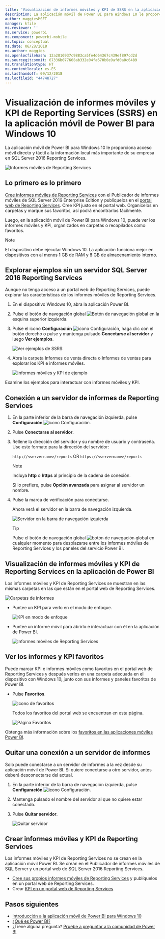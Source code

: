 ```yaml
---
title: 'Visualización de informes móviles y KPI de SSRS en la aplicación móvil de Windows 10: Power BI'
description: La aplicación móvil de Power BI para Windows 10 le proporciona acceso móvil directo y táctil a la información local más importante de su empresa.
author: maggiesMSFT
manager: kfile
ms.reviewer: ''
ms.service: powerbi
ms.component: powerbi-mobile
ms.topic: conceptual
ms.date: 06/28/2018
ms.author: maggies
ms.openlocfilehash: 12a2816937c9883ca5fe4d64367c439ef897cd2d
ms.sourcegitcommit: 67336b077668ab332e04fa670b0e9afd0a0c6489
ms.translationtype: HT
ms.contentlocale: es-ES
ms.lasthandoff: 09/12/2018
ms.locfileid: "44748727"
---
```

# <a name="view-reporting-services-ssrs-mobile-reports-and-kpis-in-the-windows-10-power-bi-mobile-app"></a>Visualización de informes móviles y KPI de Reporting Services (SSRS) en la aplicación móvil de Power BI para Windows 10
La aplicación móvil de Power BI para Windows 10 le proporciona acceso móvil directo y táctil a la información local más importante de su empresa en SQL Server 2016 Reporting Services. 

![Informes móviles de Reporting Services](././media/mobile-app-windows-10-ssrs-kpis-mobile-reports/power-bi-ssrs-mobile-report.png)

## <a name="first-things-first"></a>Lo primero es lo primero
[Cree informes móviles de Reporting Services](https://msdn.microsoft.com/library/mt652547.aspx) con el Publicador de informes móviles de SQL Server 2016 Enterprise Edition y publíquelos en el [portal web de Reporting Services](https://msdn.microsoft.com/library/mt637133.aspx). Cree KPI justo en el portal web. Organícelos en carpetas y marque sus favoritos, así podrá encontrarlos fácilmente. 

Luego, en la aplicación móvil de Power BI para Windows 10, puede ver los informes móviles y KPI, organizados en carpetas o recopilados como favoritos. 

> [!NOTE]
> El dispositivo debe ejecutar Windows 10. La aplicación funciona mejor en dispositivos con al menos 1 GB de RAM y 8 GB de almacenamiento interno.
> 
> 

## <a name="explore-samples-without-a-sql-server-2016-reporting-services-server"></a>Explorar ejemplos sin un servidor SQL Server 2016 Reporting Services
Aunque no tenga acceso a un portal web de Reporting Services, puede explorar las características de los informes móviles de Reporting Services.

1. En el dispositivo Windows 10, abra la aplicación Power BI.
2. Pulse el botón de navegación global ![Botón de navegación global](././media/mobile-app-windows-10-ssrs-kpis-mobile-reports/powerbi_windows10_options_icon.png) en la esquina superior izquierda.
3. Pulse el icono **Configuración** ![icono Configuración](./././media/mobile-app-windows-10-ssrs-kpis-mobile-reports/power-bi-settings-icon.png), haga clic con el botón derecho o pulse y mantenga pulsado **Conectarse al servidor** y luego **Ver ejemplos**.
   
   ![Ver ejemplos de SSRS](./media/mobile-app-windows-10-ssrs-kpis-mobile-reports/power-bi-win10-connect-ssrs-samples.png)
4. Abra la carpeta Informes de venta directa o Informes de ventas para explorar los KPI e informes móviles.
   
   ![Informes móviles y KPI de ejemplo](./media/mobile-app-windows-10-ssrs-kpis-mobile-reports/power-bi-win10-ssrs-sample-kpis.png)

Examine los ejemplos para interactuar con informes móviles y KPI.

## <a name="connect-to-a-reporting-services-report-server"></a>Conexión a un servidor de informes de Reporting Services
1. En la parte inferior de la barra de navegación izquierda, pulse **Configuración** ![icono Configuración](./././media/mobile-app-windows-10-ssrs-kpis-mobile-reports/power-bi-settings-icon.png).
2. Pulse **Conectarse al servidor**.
3. Rellene la dirección del servidor y su nombre de usuario y contraseña. Use este formato para la dirección del servidor:
   
     `http://<servername>/reports` OR   `https://<servername>/reports`
   
   > [!NOTE]
   > Incluya **http** o **https** al principio de la cadena de conexión.
   > 
   > 
   
    Si lo prefiere, pulse **Opción avanzada** para asignar al servidor un nombre.
4. Pulse la marca de verificación para conectarse. 
   
   Ahora verá el servidor en la barra de navegación izquierda.
   
   ![Servidor en la barra de navegación izquierda](./media/mobile-app-windows-10-ssrs-kpis-mobile-reports/power-bi-ssrs-mobile-report-server.png)
   
   >[!TIP]
   >Pulse el botón de navegación global ![botón de navegación global](././media/mobile-app-windows-10-ssrs-kpis-mobile-reports/powerbi_windows10_options_icon.png) en cualquier momento para desplazarse entre los informes móviles de Reporting Services y los paneles del servicio Power BI. 
   > 

## <a name="view-reporting-services-kpis-and-mobile-reports-in-the-power-bi-app"></a>Visualización de informes móviles y KPI de Reporting Services en la aplicación de Power BI
Los informes móviles y KPI de Reporting Services se muestran en las mismas carpetas en las que están en el portal web de Reporting Services.

![Carpetas de informes](./media/mobile-app-windows-10-ssrs-kpis-mobile-reports/power-bi-ssrs-mobile-report-folders.png)

* Puntee un KPI para verlo en el modo de enfoque.
  
    ![KPI en modo de enfoque](./media/mobile-app-windows-10-ssrs-kpis-mobile-reports/power-bi-ssrs-mobile-report-kpis.png)
* Puntee un informe móvil para abrirlo e interactuar con él en la aplicación de Power BI.
  
    ![Informes móviles de Reporting Services](././media/mobile-app-windows-10-ssrs-kpis-mobile-reports/power-bi-ssrs-mobile-report.png)

## <a name="view-your-favorite-kpis-and-reports"></a>Ver los informes y KPI favoritos
Puede marcar KPI e informes móviles como favoritos en el portal web de Reporting Services y después verlos en una carpeta adecuada en el dispositivo con Windows 10, junto con sus informes y paneles favoritos de Power BI.

* Pulse **Favoritos**.
  
   ![Icono de favoritos](./media/mobile-app-windows-10-ssrs-kpis-mobile-reports/power-bi-ssrs-mobile-report-favorite-menu.png)
  
   Todos los favoritos del portal web se encuentran en esta página.
  
   ![Página Favoritos](./media/mobile-app-windows-10-ssrs-kpis-mobile-reports/power-bi-windows-10-ssrs-favorites.png)

Obtenga más información sobre los [favoritos en las aplicaciones móviles Power BI](mobile-apps-favorites.md).

## <a name="remove-a-connection-to-a-report-server"></a>Quitar una conexión a un servidor de informes
Solo puede conectarse a un servidor de informes a la vez desde su aplicación móvil de Power BI. Si quiere conectarse a otro servidor, antes deberá desconectarse del actual.

1. En la parte inferior de la barra de navegación izquierda, pulse **Configuración** ![icono Configuración](./././media/mobile-app-windows-10-ssrs-kpis-mobile-reports/power-bi-settings-icon.png).
2. Mantenga pulsado el nombre del servidor al que no quiere estar conectado.
3. Pulse **Quitar servidor**.
   
    ![Quitar servidor](./media/mobile-app-windows-10-ssrs-kpis-mobile-reports/power-bi-windows-10-ssrs-remove-server-menu.png)

## <a name="create-reporting-services-mobile-reports-and-kpis"></a>Crear informes móviles y KPI de Reporting Services
Los informes móviles y KPI de Reporting Services no se crean en la aplicación móvil Power BI. Se crean en el Publicador de informes móviles de SQL Server y un portal web de SQL Server 2016 Reporting Services.

* [Cree sus propios informes móviles de Reporting Services](https://msdn.microsoft.com/library/mt652547.aspx) y publíquelos en un portal web de Reporting Services.
* Crear [KPI en un portal web de Reporting Services](https://msdn.microsoft.com/library/mt683632.aspx)

## <a name="next-steps"></a>Pasos siguientes
* [Introducción a la aplicación móvil de Power BI para Windows 10](mobile-windows-10-phone-app-get-started.md)  
* [¿Qué es Power BI?](../../power-bi-overview.md)  
* ¿Tiene alguna pregunta? [Pruebe a preguntar a la comunidad de Power BI](http://community.powerbi.com/)

